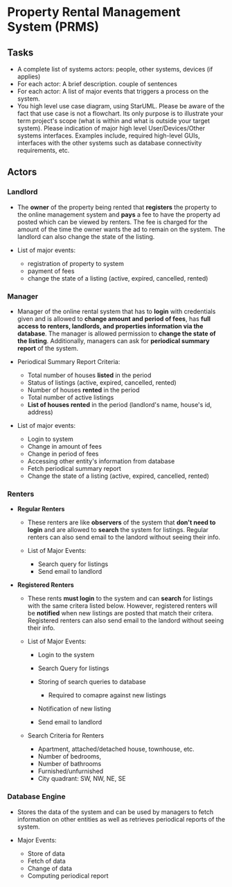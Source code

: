 
# Property Rental Management System (PRMS)

## Tasks

* A complete list of systems actors: people, other systems, devices (if applies)
* For each actor:  A  brief description. couple of sentences
* For each actor: A list of major events that triggers a process on the system. 
* You high level use case diagram, using StarUML. Please be aware of the fact that use case is not a flowchart. Its only purpose is to illustrate your term project's scope (what is within and what is outside your target system). Please indication of major high level User/Devices/Other systems interfaces. Examples include, required high-level GUIs, interfaces with the other systems such as database connectivity requirements, etc.

## Actors

### Landlord

* The **owner** of the property being rented that **registers** the property to the online management system and **pays** a fee to have the property ad posted which can be viewed by renters. The fee is charged for the amount of the time the owner wants the ad to remain on the system. The landlord can also change the state of the listing.
* List of major events:

	* registration of property to system
	* payment of fees
	* change the state of a listing (active, expired, cancelled, rented)

### Manager

* Manager of the online rental system that has to **login** with credentials given and is allowed to **change amount and period of fees**, has **full access to renters, landlords, and properties information via the database**. The manager is allowed permission to **change the state of the listing**. Additionally, managers can ask for **periodical summary report** of the system.
* Periodical Summary Report Criteria:

	* Total number of houses **listed** in the period
	* Status of listings (active, expired, cancelled, rented)
	* Number of houses **rented** in the period
	* Total number of active listings
	* **List of houses rented** in the period (landlord's name, house's id, address)

* List of major events:

	* Login to system
	* Change in amount of fees
	* Change in period of fees
	* Accessing other entity's information from database
	* Fetch periodical summary report 
	* Change the state of a listing (active, expired, cancelled, rented)


### Renters
* **Regular Renters**

	* These renters are like **observers** of the system that **don't need to login** and are allowed to **search** the system for listings. Regular renters can also send email to the landord without seeing their info.
	* List of Major Events:

		* Search query for listings
		* Send email to landlord

* **Registered Renters**

	* These rents **must login** to the system and can **search** for listings with the same critera listed below. However, registered renters will be **notified** when new listings are posted that match their critera. Registered renters can also send email to the landord without seeing their info.
	* List of Major Events:

		* Login to the system
		* Search Query for listings
		* Storing of search queries to database

			* Required to comapre against new listings

		* Notification of new listing
		* Send email to landlord

	* Search Criteria for Renters

		* Apartment, attached/detached house, townhouse, etc.
		* Number of bedrooms,
		* Number of bathrooms
		* Furnished/unfurnished
		* City quadrant: SW, NW, NE, SE

### Database Engine

* Stores the data of the system and can be used by managers to fetch information on other entities as well as retrieves periodical reports of the system.
* Major Events:

	* Store of data
	* Fetch of data
	* Change of data
	* Computing periodical report




